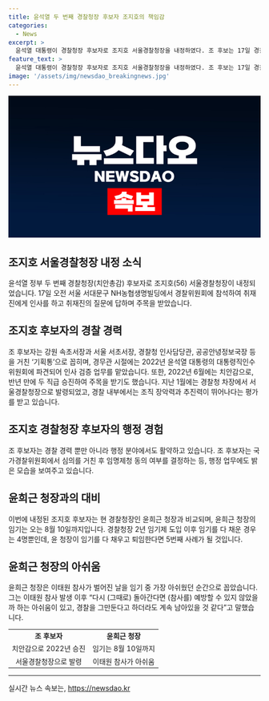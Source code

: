```yaml
---
title: 윤석열 두 번째 경찰청장 후보자 조지호의 책임감
categories:
  - News
excerpt: >
  윤석열 대통령이 경찰청장 후보자로 조지호 서울경찰청장을 내정하였다. 조 후보는 17일 경찰위원회에 참석하여 경찰에 대한 국민의 기대가 크다며 막중한 책임감을 느낀다고 밝혔다. 조 후보는 경찰대 출신으로, 경찰청장으로 임명되면 민갑룡‧김창룡‧윤희근 청장에 이어 네 차례 연속 경찰대 출신이 치안 총수를 맡는다. 윤희근 청장의 임기는 오는 8월 10일까지이며, 그는 이태원 참사 대응을 아쉬워하면서 퇴임을 준비 중이다.
feature_text: >
  윤석열 대통령이 경찰청장 후보자로 조지호 서울경찰청장을 내정하였다. 조 후보는 17일 경찰위원회에 참석하여 경찰에 대한 국민의 기대가 크다며 막중한 책임감을 느낀다고 밝혔다. 조 후보는 경찰대 출신으로, 경찰청장으로 임명되면 민갑룡‧김창룡‧윤희근 청장에 이어 네 차례 연속 경찰대 출신이 치안 총수를 맡는다. 윤희근 청장의 임기는 오는 8월 10일까지이며, 그는 이태원 참사 대응을 아쉬워하면서 퇴임을 준비 중이다.
image: '/assets/img/newsdao_breakingnews.jpg'
---
```


<p><img src="/assets/img/newsdao_breakingnews.jpg" alt="bookingtag 속보" /></p>

<h2 data-ke-size="size26">조지호 서울경찰청장 내정 소식</h2>

<p data-ke-size="size16">윤석열 정부 두 번째 경찰청장(치안총감) 후보자로 조지호(56) 서울경찰청장이 내정되었습니다. 17일 오전 서울 서대문구 NH농협생명빌딩에서 경찰위원회에 참석하여 취재진에게 인사를 하고 취재진의 질문에 답하며 주목을 받았습니다.</p>

<h2 data-ke-size="size26">조지호 후보자의 경찰 경력</h2>

<p data-ke-size="size16">조 후보자는 강원 속초서장과 서울 서초서장, 경찰청 인사담당관, 공공안녕정보국장 등을 거친 ‘기획통’으로 꼽히며, 경무관 시절에는 2022년 윤석열 대통령의 대통령직인수위원회에 파견되어 인사 검증 업무를 맡았습니다. 또한, 2022년 6월에는 치안감으로, 반년 만에 두 직급 승진하여 주목을 받기도 했습니다. 지난 1월에는 경찰청 차장에서 서울경찰청장으로 발령되었고, 경찰 내부에서는 조직 장악력과 추진력이 뛰어나다는 평가를 받고 있습니다.</p>

<h2 data-ke-size="size26">조지호 경찰청장 후보자의 행정 경험</h2>

<p data-ke-size="size16">조 후보자는 경찰 경력 뿐만 아니라 행정 분야에서도 활약하고 있습니다. 조 후보자는 국가경찰위원회에서 심의를 거친 후 임명제청 동의 여부를 결정하는 등, 행정 업무에도 밝은 모습을 보여주고 있습니다.</p>

<h2 data-ke-size="size26">윤희근 청장과의 대비</h2>

<p data-ke-size="size16">이번에 내정된 조지호 후보자는 현 경찰청장인 윤희근 청장과 비교되며, 윤희근 청장의 임기는 오는 8월 10일까지입니다. 경찰청장 2년 임기제 도입 이후 임기를 다 채운 경우는 4명뿐인데, 윤 청장이 임기를 다 채우고 퇴임한다면 5번째 사례가 될 것입니다.</p>

<h2 data-ke-size="size26">윤희근 청장의 아쉬움</h2>

<p data-ke-size="size16">윤희근 청장은 이태원 참사가 벌어진 날을 임기 중 가장 아쉬웠던 순간으로 꼽았습니다. 그는 이태원 참사 발생 이후 “다시 (그때로) 돌아간다면 (참사를) 예방할 수 있지 않았을까 하는 아쉬움이 있고, 경찰을 그만둔다고 하더라도 계속 남아있을 것 같다”고 말했습니다.</p>

<table>
  <tbody>
    <tr>
      <td style="text-align: center; height: 17px;"><b>조 후보자</b></td>
      <td style="text-align: center; height: 17px;"><b>윤희근 청장</b></td>
    </tr>
    <tr>
      <td style="text-align: center; height: 17px;">치안감으로 2022년 승진</td>
      <td style="text-align: center; height: 17px;">임기는 8월 10일까지</td>
    </tr>
    <tr>
      <td style="text-align: center; height: 17px;">서울경찰청장으로 발령</td>
      <td style="text-align: center; height: 17px;">이태원 참사가 아쉬움</td>
    </tr>
  </tbody>
</table>

<hr>
실시간 뉴스 속보는, <a href="https://newsdao.kr" rel="dofollow">https://newsdao.kr</a>


